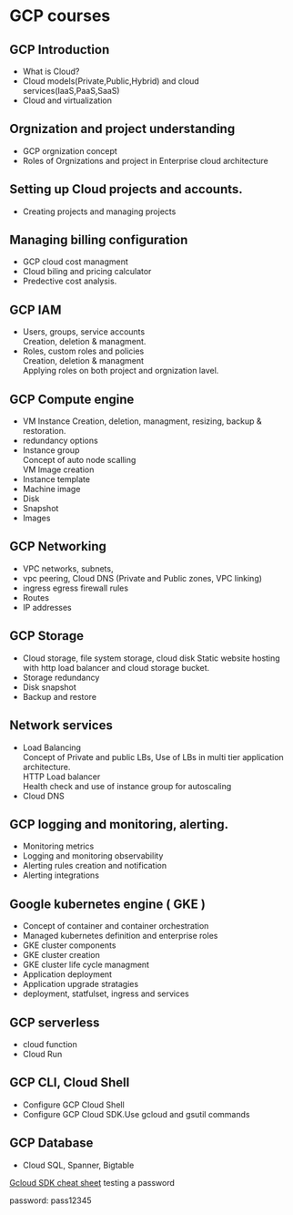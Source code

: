 # GCP courses
## GCP Introduction
  - What is Cloud?
  - Cloud models(Private,Public,Hybrid) and cloud services(IaaS,PaaS,SaaS)
  - Cloud and virtualization
## Orgnization and project understanding
  - GCP orgnization concept
  - Roles of Orgnizations and project in Enterprise cloud architecture
## Setting up Cloud projects and accounts.
  - Creating projects and managing projects
## Managing billing configuration
  - GCP cloud cost managment
  - Cloud biling and pricing calculator
  - Predective cost analysis.
## GCP IAM 
 - Users, groups, service accounts    
    Creation, deletion & managment.
 - Roles, custom roles and policies    
    Creation, deletion & managment    
    Applying roles on both project and orgnization lavel.
## GCP Compute engine
   - VM Instance
   Creation, deletion, managment, resizing, backup & restoration.   
   - redundancy options
   - Instance group  
      Concept of auto node scalling  
      VM Image creation
   - Instance template
   - Machine image
   - Disk
   - Snapshot
   - Images
## GCP Networking
   - VPC networks, subnets, 
   - vpc peering, Cloud DNS (Private and Public zones, VPC linking)
   - ingress egress firewall rules
   - Routes
   - IP addresses
## GCP Storage
   - Cloud storage, file system storage, cloud disk
       Static website hosting with http load balancer and cloud storage bucket.   
   - Storage redundancy
   - Disk snapshot
   - Backup and restore
## Network services
   - Load Balancing   
           Concept of Private and public LBs, Use of LBs in multi tier application architecture.   
           HTTP Load balancer   
           Health check and use of instance group for autoscaling   
   - Cloud DNS
## GCP logging and monitoring, alerting.
   - Monitoring metrics
   - Logging and monitoring observability
   - Alerting rules creation and notification
   - Alerting integrations
## Google kubernetes engine ( GKE )
   - Concept of container and container orchestration
   - Managed kubernetes definition and enterprise roles
   - GKE cluster components
   - GKE cluster creation
   - GKE cluster life cycle managment
   - Application deployment
   - Application upgrade stratagies
   - deployment, statfulset, ingress and services
## GCP serverless
  - cloud function
  - Cloud Run
## GCP CLI, Cloud Shell
  - Configure GCP Cloud Shell
  - Configure GCP Cloud SDK.Use gcloud and gsutil commands
## GCP Database
  - Cloud SQL, Spanner, Bigtable


[Gcloud SDK cheat sheet](/gcloud-sdk-cheat-sheet.html)
testing a password

password: pass12345
